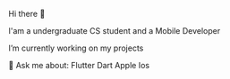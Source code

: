 Hi there 👋

I'am a undergraduate CS student and a Mobile Developer 

I’m currently working on my projects

💬 Ask me about: Flutter Dart Apple Ios
